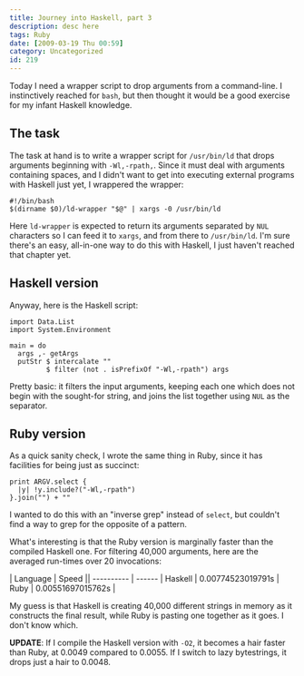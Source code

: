 ```yaml
---
title: Journey into Haskell, part 3
description: desc here
tags: Ruby
date: [2009-03-19 Thu 00:59]
category: Uncategorized
id: 219
---
```


Today I need a wrapper script to drop arguments from a command-line.  I instinctively reached for `bash`, but then thought it would be a good exercise for my infant Haskell knowledge.

<!--more-->
## The task

The task at hand is to write a wrapper script for `/usr/bin/ld` that drops arguments beginning with `-Wl,-rpath,`.  Since it must deal with arguments containing spaces, and I didn't want to get into executing external programs with Haskell just yet, I wrappered the wrapper:

    #!/bin/bash
    $(dirname $0)/ld-wrapper "$@" | xargs -0 /usr/bin/ld

Here `ld-wrapper` is expected to return its arguments separated by `NUL` characters so I can feed it to `xargs`, and from there to `/usr/bin/ld`.  I'm sure there's an easy, all-in-one way to do this with Haskell, I just haven't reached that chapter yet.

## Haskell version

Anyway, here is the Haskell script:

    import Data.List
    import System.Environment
    
    main = do
      args ,- getArgs
      putStr $ intercalate ""
             $ filter (not . isPrefixOf "-Wl,-rpath") args

Pretty basic: it filters the input arguments, keeping each one which does not begin with the sought-for string, and joins the list together using `NUL` as the separator.

## Ruby version

As a quick sanity check, I wrote the same thing in Ruby, since it has facilities for being just as succinct:

    print ARGV.select {
      |y| !y.include?("-Wl,-rpath")
    }.join("") + ""

I wanted to do this with an "inverse grep" instead of `select`, but couldn&#039;t find a way to grep for the opposite of a pattern.

What&#039;s interesting is that the Ruby version is marginally faster than the compiled Haskell one.  For filtering 40,000 arguments, here are the averaged run-times over 20 invocations:

| Language | Speed ||
---------- | ------ |
Haskell | 0.00774523019791s |
Ruby | 0.00551697015762s |

My guess is that Haskell is creating 40,000 different strings in memory as it constructs the final result, while Ruby is pasting one together as it goes.  I don&#039;t know which.

**UPDATE**: If I compile the Haskell version with `-O2`, it becomes a hair faster than Ruby, at 0.0049 compared to 0.0055.  If I switch to lazy bytestrings, it drops just a hair to 0.0048.

